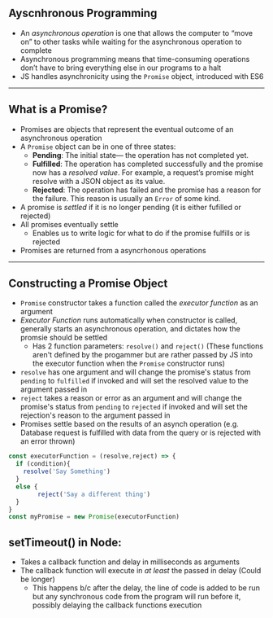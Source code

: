## Ayscnhronous Programming

- An *asynchronous operation* is one that allows the computer to “move on” to other tasks while waiting for the asynchronous operation to complete
- Asynchronous programming means that time-consuming operations don’t have to bring everything else in our programs to a halt
- JS handles asynchronicity using the `Promise` object, introduced with ES6 

---

## What is a Promise?

- Promises are objects that represent the eventual outcome of an asynchronous operation 
- A `Promise` object can be in one of three states:
  - **Pending**: The initial state— the operation has not completed yet.
  - **Fulfilled**: The operation has completed successfully and the promise now has a *resolved value*. For example, a request’s promise might resolve with a JSON object as its value.
  - **Rejected**: The operation has failed and the promise has a reason for the failure. This reason is usually an `Error` of some kind.
- A promise is *settled* if it is no longer pending (it is either fufilled or rejected)
- All promises eventually settle
  - Enables us to write logic for what to do if the promise fulfills or is rejected
- Promises are returned from a asyncrhonous operations

---

## Constructing a Promise Object

- `Promise` constructor takes a function called the *executor function* as an argument
- *Executor Function* runs automatically when constructor is called, generally starts an asynchronous operation, and dictates how the promsie should be settled
  - Has 2 function parameters: `resolve()` and `reject()` (These functions aren't defined by the progammer but are rather passed by JS into the executor function when the `Promise` constructor runs)
- `resolve` has one argument and will change the promise's status from `pending` to `fulfilled` if invoked and will set the resolved value to the argument passed in
- `reject` takes a reason or error as an argument and will change the promise's status from `pending` to `rejected` if invoked and will set the rejection's reason to the argument passed in
- Promises settle based on the results of an asynch operation (e.g. Database request is fulfilled with data from the query or is rejected with an error thrown)

```javascript
const executorFunction = (resolve,reject) => {
  if (condition){
    resolve('Say Something')
  }
  else {
		reject('Say a different thing')
  }
}
const myPromise = new Promise(executorFunction)
```

## setTimeout() in Node:

- Takes a callback function and delay in milliseconds as arguments
- The callback function will execute in *at least* the passed in delay (Could be longer)
  - This happens b/c after the delay, the line of code is added to be run but any synchronous code from the program will run before it, possibly delaying the callback functions execution